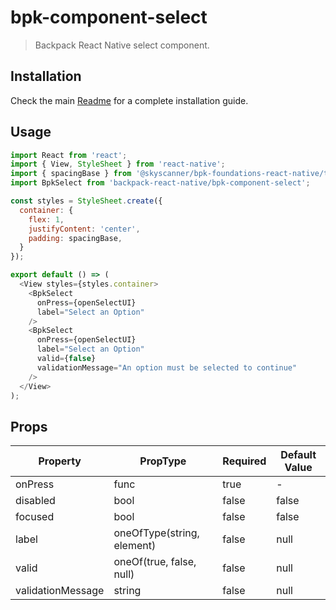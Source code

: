# bpk-component-select

> Backpack React Native select component.

## Installation

Check the main [Readme](https://github.com/skyscanner/backpack-react-native#usage) for a complete installation guide.

## Usage

```js
import React from 'react';
import { View, StyleSheet } from 'react-native';
import { spacingBase } from '@skyscanner/bpk-foundations-react-native/tokens/base.react.native';
import BpkSelect from 'backpack-react-native/bpk-component-select';

const styles = StyleSheet.create({
  container: {
    flex: 1,
    justifyContent: 'center',
    padding: spacingBase,
  }
});

export default () => (
  <View styles={styles.container>
    <BpkSelect
      onPress={openSelectUI}
      label="Select an Option"
    />
    <BpkSelect
      onPress={openSelectUI}
      label="Select an Option"
      valid={false}
      validationMessage="An option must be selected to continue"
    />
  </View>
);
```

## Props

| Property             | PropType                              | Required | Default Value |
| -----------          | ------------------------------------- | -------- | ------------- |
| onPress              | func                                  | true     | -             |
| disabled             | bool                                  | false    | false         |
| focused              | bool                                  | false    | false         |
| label                | oneOfType(string, element)            | false    | null          |
| valid                | oneOf(true, false, null)              | false    | null          |
| validationMessage    | string                                | false    | null          |
